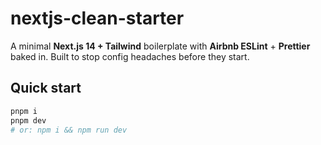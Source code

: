 # nextjs-clean-starter

A minimal **Next.js 14 + Tailwind** boilerplate with **Airbnb ESLint** + **Prettier** baked in.
Built to stop config headaches before they start.

## Quick start
```bash
pnpm i
pnpm dev
# or: npm i && npm run dev
